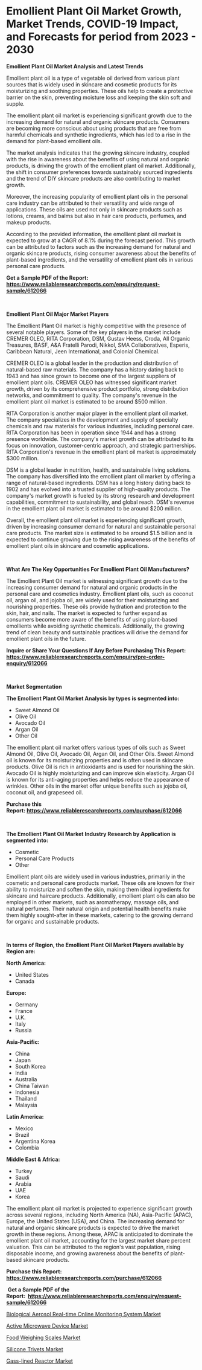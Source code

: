 <p><h1>Emollient Plant Oil Market Growth, Market Trends, COVID-19 Impact, and Forecasts for period from 2023 - 2030</h1></p><p><strong>Emollient Plant Oil Market Analysis and Latest Trends</strong></p>
<p><p>Emollient plant oil is a type of vegetable oil derived from various plant sources that is widely used in skincare and cosmetic products for its moisturizing and soothing properties. These oils help to create a protective barrier on the skin, preventing moisture loss and keeping the skin soft and supple.</p><p>The emollient plant oil market is experiencing significant growth due to the increasing demand for natural and organic skincare products. Consumers are becoming more conscious about using products that are free from harmful chemicals and synthetic ingredients, which has led to a rise in the demand for plant-based emollient oils.</p><p>The market analysis indicates that the growing skincare industry, coupled with the rise in awareness about the benefits of using natural and organic products, is driving the growth of the emollient plant oil market. Additionally, the shift in consumer preferences towards sustainably sourced ingredients and the trend of DIY skincare products are also contributing to market growth.</p><p>Moreover, the increasing popularity of emollient plant oils in the personal care industry can be attributed to their versatility and wide range of applications. These oils are used not only in skincare products such as lotions, creams, and balms but also in hair care products, perfumes, and makeup products.</p><p>According to the provided information, the emollient plant oil market is expected to grow at a CAGR of 8.1% during the forecast period. This growth can be attributed to factors such as the increasing demand for natural and organic skincare products, rising consumer awareness about the benefits of plant-based ingredients, and the versatility of emollient plant oils in various personal care products.</p></p>
<p><strong>Get a Sample PDF of the Report:&nbsp; <a href="https://www.reliableresearchreports.com/enquiry/request-sample/612066">https://www.reliableresearchreports.com/enquiry/request-sample/612066</a></strong></p>
<p>&nbsp;</p>
<p><strong>Emollient Plant Oil Major Market Players</strong></p>
<p><p>The Emollient Plant Oil market is highly competitive with the presence of several notable players. Some of the key players in the market include CREMER OLEO, RITA Corporation, DSM, Gustav Heess, Croda, All Organic Treasures, BASF, A&A Fratelli Parodi, Nikkol, SMA Collaboratives, Esperis, Caribbean Natural, Jeen International, and Colonial Chemical.</p><p>CREMER OLEO is a global leader in the production and distribution of natural-based raw materials. The company has a history dating back to 1943 and has since grown to become one of the largest suppliers of emollient plant oils. CREMER OLEO has witnessed significant market growth, driven by its comprehensive product portfolio, strong distribution networks, and commitment to quality. The company's revenue in the emollient plant oil market is estimated to be around $500 million.</p><p>RITA Corporation is another major player in the emollient plant oil market. The company specializes in the development and supply of specialty chemicals and raw materials for various industries, including personal care. RITA Corporation has been in operation since 1944 and has a strong presence worldwide. The company's market growth can be attributed to its focus on innovation, customer-centric approach, and strategic partnerships. RITA Corporation's revenue in the emollient plant oil market is approximately $300 million.</p><p>DSM is a global leader in nutrition, health, and sustainable living solutions. The company has diversified into the emollient plant oil market by offering a range of natural-based ingredients. DSM has a long history dating back to 1902 and has evolved into a trusted supplier of high-quality products. The company's market growth is fueled by its strong research and development capabilities, commitment to sustainability, and global reach. DSM's revenue in the emollient plant oil market is estimated to be around $200 million.</p><p>Overall, the emollient plant oil market is experiencing significant growth, driven by increasing consumer demand for natural and sustainable personal care products. The market size is estimated to be around $1.5 billion and is expected to continue growing due to the rising awareness of the benefits of emollient plant oils in skincare and cosmetic applications.</p></p>
<p>&nbsp;</p>
<p><strong>What Are The Key Opportunities For Emollient Plant Oil Manufacturers?</strong></p>
<p><p>The Emollient Plant Oil market is witnessing significant growth due to the increasing consumer demand for natural and organic products in the personal care and cosmetics industry. Emollient plant oils, such as coconut oil, argan oil, and jojoba oil, are widely used for their moisturizing and nourishing properties. These oils provide hydration and protection to the skin, hair, and nails. The market is expected to further expand as consumers become more aware of the benefits of using plant-based emollients while avoiding synthetic chemicals. Additionally, the growing trend of clean beauty and sustainable practices will drive the demand for emollient plant oils in the future.</p></p>
<p><strong>Inquire or Share Your Questions If Any Before Purchasing This Report: <a href="https://www.reliableresearchreports.com/enquiry/pre-order-enquiry/612066">https://www.reliableresearchreports.com/enquiry/pre-order-enquiry/612066</a></strong></p>
<p>&nbsp;</p>
<p><strong>Market Segmentation</strong></p>
<p><strong>The Emollient Plant Oil Market Analysis by types is segmented into:</strong></p>
<p><ul><li>Sweet Almond Oil</li><li>Olive Oil</li><li>Avocado Oil</li><li>Argan Oil</li><li>Other Oil</li></ul></p>
<p><p>The emollient plant oil market offers various types of oils such as Sweet Almond Oil, Olive Oil, Avocado Oil, Argan Oil, and Other Oils. Sweet Almond oil is known for its moisturizing properties and is often used in skincare products. Olive Oil is rich in antioxidants and is used for nourishing the skin. Avocado Oil is highly moisturizing and can improve skin elasticity. Argan Oil is known for its anti-aging properties and helps reduce the appearance of wrinkles. Other oils in the market offer unique benefits such as jojoba oil, coconut oil, and grapeseed oil.</p></p>
<p><strong>Purchase this Report:&nbsp;<a href="https://www.reliableresearchreports.com/purchase/612066">https://www.reliableresearchreports.com/purchase/612066</a></strong></p>
<p>&nbsp;</p>
<p><strong>The Emollient Plant Oil Market Industry Research by Application is segmented into:</strong></p>
<p><ul><li>Cosmetic</li><li>Personal Care Products</li><li>Other</li></ul></p>
<p><p>Emollient plant oils are widely used in various industries, primarily in the cosmetic and personal care products market. These oils are known for their ability to moisturize and soften the skin, making them ideal ingredients for skincare and haircare products. Additionally, emollient plant oils can also be employed in other markets, such as aromatherapy, massage oils, and natural perfumes. Their natural origin and potential health benefits make them highly sought-after in these markets, catering to the growing demand for organic and sustainable products.</p></p>
<p>&nbsp;</p>
<p><strong>In terms of Region, the Emollient Plant Oil Market Players available by Region are:</strong></p>
<p>
    <p> <strong> North America: </strong>
        <ul>
            <li>United States</li>
            <li>Canada</li>
        </ul>
        </p> 
    <p> <strong> Europe: </strong>
        <ul>
            <li>Germany</li>
            <li>France</li>
            <li>U.K.</li>
            <li>Italy</li>
            <li>Russia</li>
        </ul>
        </p> 
    <p> <strong> Asia-Pacific: </strong>
        <ul>
            <li>China</li>
            <li>Japan</li>
            <li>South Korea</li>
            <li>India</li>
            <li>Australia</li>
            <li>China Taiwan</li>
            <li>Indonesia</li>
            <li>Thailand</li>
            <li>Malaysia</li>
        </ul>
        </p> 
    <p> <strong> Latin America: </strong>
        <ul>
            <li>Mexico</li>
            <li>Brazil</li>
            <li>Argentina Korea</li>
            <li>Colombia</li>
        </ul>
        </p> 
    <p> <strong> Middle East & Africa: </strong>
        <ul>
            <li>Turkey</li>
            <li>Saudi</li>
            <li>Arabia</li>
            <li>UAE</li>
            <li>Korea</li>
        </ul>
    </p>
    </p>
<p><p>The emollient plant oil market is projected to experience significant growth across several regions, including North America (NA), Asia-Pacific (APAC), Europe, the United States (USA), and China. The increasing demand for natural and organic skincare products is expected to drive the market growth in these regions. Among these, APAC is anticipated to dominate the emollient plant oil market, accounting for the largest market share percent valuation. This can be attributed to the region's vast population, rising disposable income, and growing awareness about the benefits of plant-based skincare products.</p></p>
<p><strong>Purchase this Report: <a href="https://www.reliableresearchreports.com/purchase/612066">https://www.reliableresearchreports.com/purchase/612066</a></strong></p>
<p>&nbsp;<strong>Get a Sample PDF of the Report:&nbsp;&nbsp;<a href="https://www.reliableresearchreports.com/enquiry/request-sample/612066">https://www.reliableresearchreports.com/enquiry/request-sample/612066</a></strong></p>
<p><strong></strong></p>
<p><p><a href="https://www.linkedin.com/pulse/biological-aerosol-real-time-online-monitoring/">Biological Aerosol Real-time Online Monitoring System Market</a></p><p><a href="https://www.linkedin.com/pulse/active-microwave-device-market-size-share-global-analysis/">Active Microwave Device Market</a></p><p><a href="https://medium.com/@kabirkhanrp23/food-weighing-scales-nbsp-market-focuses-on-market-share-size-and-projected-forecast-till-2030-8dd90d478145">Food Weighing Scales Market</a></p><p><a href="https://medium.com/@aniket.reportprime23/silicone-trivets-nbsp-market-focuses-on-market-share-size-and-projected-forecast-till-2030-213d9b248140">Silicone Trivets Market</a></p><p><a href="https://www.linkedin.com/pulse/gass-lined-reactor-market-research-report-unlocks/">Gass-lined Reactor Market</a></p></p>